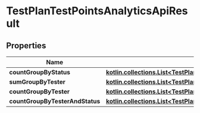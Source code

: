 
# TestPlanTestPointsAnalyticsApiResult

## Properties
| Name | Type | Description | Notes |
| ------------ | ------------- | ------------- | ------------- |
| **countGroupByStatus** | [**kotlin.collections.List&lt;TestPlanTestPointsStatusGroupApiResult&gt;**](TestPlanTestPointsStatusGroupApiResult.md) |  |  |
| **sumGroupByTester** | [**kotlin.collections.List&lt;TestPlanTestPointsTesterGroupApiResult&gt;**](TestPlanTestPointsTesterGroupApiResult.md) |  |  |
| **countGroupByTester** | [**kotlin.collections.List&lt;TestPlanTestPointsTesterGroupApiResult&gt;**](TestPlanTestPointsTesterGroupApiResult.md) |  |  |
| **countGroupByTesterAndStatus** | [**kotlin.collections.List&lt;TestPlanTestPointsTesterAndStatusGroupApiResult&gt;**](TestPlanTestPointsTesterAndStatusGroupApiResult.md) |  |  |



